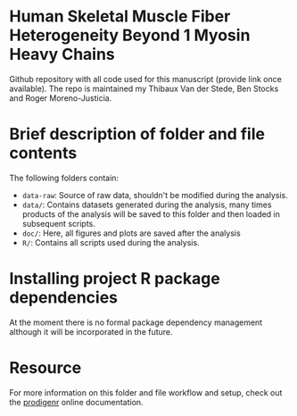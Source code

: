 # Human Skeletal Muscle Fiber Heterogeneity Beyond 1 Myosin Heavy Chains

Github repository with all code used for this manuscript (provide link once available). 
The repo is maintained my Thibaux Van der Stede, Ben Stocks and Roger Moreno-Justicia.

# Brief description of folder and file contents

The following folders contain:
- `data-raw`: Source of raw data, shouldn't be modified during the analysis.
- `data/`: Contains datasets generated during the analysis, many times products of the analysis will be saved to this folder and then loaded in subsequent scripts.
- `doc/`: Here, all figures and plots are saved after the analysis
- `R/`: Contains all scripts used during the analysis. 

# Installing project R package dependencies

At the moment there is no formal package dependency management although it will be incorporated in the future.

# Resource

For more information on this folder and file workflow and setup, check
out the [prodigenr](https://rostools.github.io/prodigenr) online
documentation.
